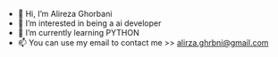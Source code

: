 - 👋 Hi, I’m Alireza Ghorbani
- 👀 I’m interested in being a ai developer
- 🌱 I’m currently learning PYTHON
- 📫 You can use my email to contact me >> alirza.ghrbni@gmail.com

<!---
alirza-ghrbni/alirza-ghrbni is a ✨ special ✨ repository because its `README.md` (this file) appears on your GitHub profile.
You can click the Preview link to take a look at your changes.
--->
